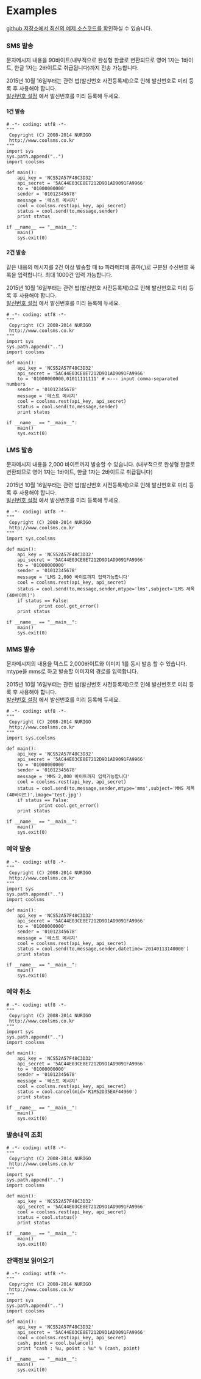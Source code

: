 # Examples



[github 저장소에서 최신의 예제 소스코드를 확인](https://github.com/coolsms/python-sdk/tree/master/examples)하실 수 있습니다.  

### SMS 발송

문자메시지 내용을 90바이트\(내부적으로 완성형 한글로 변환되므로 영어 1자는 1바이트, 한글 1자는 2바이트로 취급됩니다\)까지 전송 가능합니다.

2015년 10월 16일부터는 관련 법\(발신번호 사전등록제\)으로 인해 발신번호로 미리 등록 후 사용해야 합니다.  
[발신번호 설정](http://www.coolsms.co.kr/index.php?mid=service_setup&act=dispSmsconfigSenderNumbers) 에서 발신번호를 미리 등록해 두세요.

#### 1건 발송

```text
# -*- coding: utf8 -*-
"""
 Copyright (C) 2008-2014 NURIGO
 http://www.coolsms.co.kr
"""
import sys
sys.path.append("..")
import coolsms

def main():
	api_key = 'NCS52A57F48C3D32'
	api_secret = '5AC44E03CE8E7212D9D1AD9091FA9966'
	to = '01000000000'
	sender = '01012345678'
	message = '테스트 메시지'
	cool = coolsms.rest(api_key, api_secret)
	status = cool.send(to,message,sender)
	print status

if __name__ == "__main__":
	main()
	sys.exit(0)
```

#### 2건 발송

같은 내용의 메시지를 2건 이상 발송할 때 to 파라메터에 콤마\(,\)로 구분된 수신번호 목록을 입력합니다. 최대 1000건 입력 가능합니다.

2015년 10월 16일부터는 관련 법\(발신번호 사전등록제\)으로 인해 발신번호로 미리 등록 후 사용해야 합니다.  
[발신번호 설정](http://www.coolsms.co.kr/index.php?mid=service_setup&act=dispSmsconfigSenderNumbers) 에서 발신번호를 미리 등록해 두세요.

```text
# -*- coding: utf8 -*-
"""
 Copyright (C) 2008-2014 NURIGO
 http://www.coolsms.co.kr
"""
import sys
sys.path.append("..")
import coolsms

def main():
	api_key = 'NCS52A57F48C3D32'
	api_secret = '5AC44E03CE8E7212D9D1AD9091FA9966'
	to = '01000000000,01011111111' # <--- input comma-separated numbers
	sender = '01012345678'
	message = '테스트 메시지'
	cool = coolsms.rest(api_key, api_secret)
	status = cool.send(to,message,sender)
	print status

if __name__ == "__main__":
	main()
	sys.exit(0)
```

### LMS 발송

문자메시지 내용을 2,000 바이트까지 발송할 수 있습니다.  \(내부적으로 완성형 한글로 변환되므로 영어 1자는 1바이트, 한글 1자는 2바이트로 취급됩니다\)

2015년 10월 16일부터는 관련 법\(발신번호 사전등록제\)으로 인해 발신번호로 미리 등록 후 사용해야 합니다.  
[발신번호 설정](http://www.coolsms.co.kr/index.php?mid=service_setup&act=dispSmsconfigSenderNumbers) 에서 발신번호를 미리 등록해 두세요.

```text
# -*- coding: utf8 -*-
"""
 Copyright (C) 2008-2014 NURIGO
 http://www.coolsms.co.kr
"""
import sys,coolsms

def main():
	api_key = 'NCS52A57F48C3D32'
	api_secret = '5AC44E03CE8E7212D9D1AD9091FA9966'
	to = '01000000000'
	sender = '01012345678'
	message = 'LMS 2,000 바이트까지 입력가능합니다'
	cool = coolsms.rest(api_key, api_secret)
	status = cool.send(to,message,sender,mtype='lms',subject='LMS 제목(40바이트)')
	if status == False:
			print cool.get_error()
	print status

if __name__ == "__main__":
	main()
	sys.exit(0)
```

### MMS 발송

문자메시지의 내용을 텍스트 2,000바이트와 이미지 1를 동시 발송 할 수 있습니다. mtype을 mms로 하고 발송할 이미지의 경로를 입력합니다.

2015년 10월 16일부터는 관련 법\(발신번호 사전등록제\)으로 인해 발신번호로 미리 등록 후 사용해야 합니다.  
[발신번호 설정](http://www.coolsms.co.kr/index.php?mid=service_setup&act=dispSmsconfigSenderNumbers) 에서 발신번호를 미리 등록해 두세요.

```text
# -*- coding: utf8 -*-
"""
 Copyright (C) 2008-2014 NURIGO
 http://www.coolsms.co.kr
"""
import sys,coolsms

def main():
	api_key = 'NCS52A57F48C3D32'
	api_secret = '5AC44E03CE8E7212D9D1AD9091FA9966'
	to = '01000000000'
	sender = '01012345678'
	message = 'MMS 2,000 바이트까지 입력가능합니다'
	cool = coolsms.rest(api_key, api_secret)
	status = cool.send(to,message,sender,mtype='mms',subject='MMS 제목(40바이트)',image='test.jpg')
	if status == False:
			print cool.get_error()
	print status

if __name__ == "__main__":
	main()
	sys.exit(0)
```

### 예약 발송

```text
# -*- coding: utf8 -*-
"""
 Copyright (C) 2008-2014 NURIGO
 http://www.coolsms.co.kr
"""
import sys
sys.path.append("..")
import coolsms

def main():
	api_key = 'NCS52A57F48C3D32'
	api_secret = '5AC44E03CE8E7212D9D1AD9091FA9966'
	to = '01000000000'
	sender = '01012345678'
	message = '테스트 메시지'
	cool = coolsms.rest(api_key, api_secret)
	status = cool.send(to,message,sender,datetime='20140113140000')
	print status

if __name__ == "__main__":
	main()
	sys.exit(0)
```

### 예약 취소

```text
# -*- coding: utf8 -*-
"""
 Copyright (C) 2008-2014 NURIGO
 http://www.coolsms.co.kr
"""
import sys
sys.path.append("..")
import coolsms

def main():
	api_key = 'NCS52A57F48C3D32'
	api_secret = '5AC44E03CE8E7212D9D1AD9091FA9966'
	to = '01000000000'
	sender = '01012345678'
	message = '테스트 메시지'
	cool = coolsms.rest(api_key, api_secret)
	status = cool.cancel(mid='R1M52D35EAF44960')
	print status

if __name__ == "__main__":
	main()
	sys.exit(0)
```

### 발송내역 조회

```text
# -*- coding: utf8 -*-
"""
 Copyright (C) 2008-2014 NURIGO
 http://www.coolsms.co.kr
"""
import sys
sys.path.append("..")
import coolsms

def main():
	api_key = 'NCS52A57F48C3D32'
	api_secret = '5AC44E03CE8E7212D9D1AD9091FA9966'
	cool = coolsms.rest(api_key, api_secret)
	status = cool.status()
	print status

if __name__ == "__main__":
	main()
	sys.exit(0)
```

### 잔액정보 읽어오기

```text
# -*- coding: utf8 -*-
"""
 Copyright (C) 2008-2014 NURIGO
 http://www.coolsms.co.kr
"""
import sys
sys.path.append("..")
import coolsms

def main():
	api_key = 'NCS52A57F48C3D32'
	api_secret = '5AC44E03CE8E7212D9D1AD9091FA9966'
	cool = coolsms.rest(api_key, api_secret)
	cash, point = cool.balance()
	print "cash : %u, point : %u" % (cash, point)

if __name__ == "__main__":
	main()
	sys.exit(0)
```

